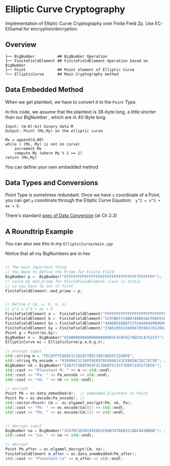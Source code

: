 # Elliptic Curve Cryptography

Implementation of Elliptic Curve Cryptography over Finite Field Zp.
Use EC-ElGamal for encryption/decryption.

## Overview
```shell
├── BigNumber          ## BigNumber Operation
├── FiniteFieldElement ## FiniteFieldElement Operation based on BigNumber
├── Point              ## Point element of Elliptic Curve
└── EllipticCurve      ## Main Cryptography method
```

## Data Embedded Method

When we get plaintext, we have to convert it to the `Point` Type.

In this code, we assume that the plaintext is 38-byte long, a little shorter than our BigNumber , which are in 40-Byte long.

```
Input: (m-8)-bit binary data M
Output: Point (Mx,My) on the elliptic curve

Mx = append(d,00)
while ( (Mx, My) is not on curve)
	increment Mx
	compute My (where My % 2 == 1)
return (Mx,My)
```

You can define your own embedded method



## Data Types and Conversions

Point Type is sometimes redundant. Once we have `x` coordinate of a Point, you can get `y` coordinate through the Elliptic Curve Equation: ` y^2 = x^3 + ax + b`.

There's standard  [spec of Data Conversion](http://www.secg.org/sec1-v2.pdf) (at Ch 2.3)



## A Roundtrip Example

You can also see this in my `EllipticCurve/main.cpp`

Notice that all my BigNumbers are in hex

```C++

// The most important thing
// You Need to Define the Prime for Finite Field
BigNumber p =  BigNumber("FFFFFFFFFFFFFFFFFFFFFFFFFFFFFFFF7FFFFFFF");
// since my mod_prime for FiniteFieldElement class is static
// so you have to set it first
FiniteFieldElement::mod_prime = p;


// Define E (p, a, b, G, n)
// y^2 = x^3 + ax + b
FiniteFieldElement a =  FiniteFieldElement("FFFFFFFFFFFFFFFFFFFFFFFFFFFFFFFF7FFFFFFC");
FiniteFieldElement b =  FiniteFieldElement("1C97BEFC54BD7A8B65ACF89F81D4D4ADC565FA45");
FiniteFieldElement Gx = FiniteFieldElement("4A96B5688EF573284664698968C38BB913CBFC82");
FiniteFieldElement Gy = FiniteFieldElement("23A628553168947D59DCC912042351377AC5FB32");
Point g = Point(Gx,Gy);
BigNumber n =  BigNumber("0100000000000000000001F4C8F927AED3CA752257");
EllipticCurve ec = EllipticCurve(p,a,b,g,n);

// encrypt input
std::string m = "FECDFF7C8E6F2C1DC6F7D5C3987AEDFC324DF6";
std::string Pa_encode = "039994C5C16070EE878F89A6143CE865AC2EC7EC5D"; // public key
BigNumber nk = BigNumber("5487CF3D6F9E4F1C3DAEF5C3CF7D6FC33C675DC6");
std::cout << "Plaintext M: " << m << std::endl;
std::cout << "Pa: " << Pa_encode << std::endl;
std::cout << "nk: " << nk << std::endl;

// encrypt
Point Pm = ec.data_embedded(m);	 // embedded plaintext to Point
Point Pa = ec.decode(Pa_encode); //
std::vector<Point> Cm =  ec.elgamel_encrypt(Pm, nk, Pa);
std::cout << "Pk: " << ec.encode(Cm[0]) << std::endl;
std::cout << "Pb: " << ec.encode(Cm[1]) << std::endl;


// decrypt input
BigNumber na = BigNumber("3C870C3E99245E0D1C06B747DEB3124DC843BB8B"); // private key
std::cout << "na: " << na << std::endl;

// decrypt
Point Pm_after = ec.elgamel_decrypt(Cm, na);
FiniteFieldElement m_after = ec.data_unembedded(Pm_after);
std::cout << "Plaintext:\n" << m_after << std::endl;
```
